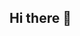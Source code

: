 ## Hi there 👋

<!--
**Chen-speculation/Chen-speculation** is a ✨ _special_ ✨ repository because its `README.md` (this file) appears on your GitHub profile.
<div align="center">
  <img src="https://github-readme-stats.vercel.app/api?username=Chen-speculation&show_icons=true&theme=transparent" /> 
</div>

Here are some ideas to get you started:

- 🔭 I’m currently working on Apecloud
- 🌱 I’m currently learning CloudNative and anything about it
- 💬 Ask me about Kubeblocks or Kubenertes
- 📫 How to reach me: my email chenspeculation@foxmail.com
-->
